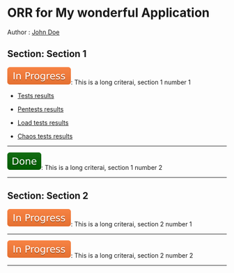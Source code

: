 # ORR for My wonderful Application

Author : [John Doe](mailto:johndoe@example.com)




## Section: Section 1


 
![img](inProgress.svg): This is a long criterai, section 1 number 1

- [Tests results](docs/test.pdf)

- [Pentests results](docs/test.pdf)

- [Load tests results](docs/test.pdf)

- [Chaos tests results](docs/test.pdf)

  
---


 
![img](done.svg): This is a long criterai, section 1 number 2

  
---



## Section: Section 2


 
![img](inProgress.svg): This is a long criterai, section 2 number 1

  
---


 
![img](inProgress.svg): This is a long criterai, section 2 number 2

  
---


